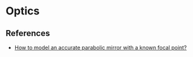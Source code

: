 # Optics

## References

- [How to model an accurate parabolic mirror with a known focal point?](https://blender.stackexchange.com/questions/129126/how-to-model-an-accurate-parabolic-mirror-with-a-known-focal-point)
